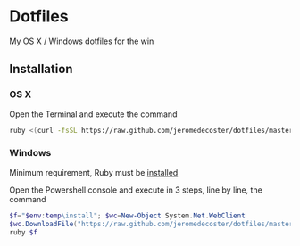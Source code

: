 Dotfiles
========

My OS X / Windows dotfiles for the win

## Installation
### OS X

Open the Terminal and execute the command

```bash
ruby <(curl -fsSL https://raw.github.com/jeromedecoster/dotfiles/master/bin/install)
```

### Windows

Minimum requirement, Ruby must be <a target="_new" href="http://rubyinstaller.org">installed</a>

Open the Powershell console and execute in 3 steps, line by line, the command

```powershell
$f="$env:temp\install"; $wc=New-Object System.Net.WebClient
$wc.DownloadFile("https://raw.github.com/jeromedecoster/dotfiles/master/bin/install",$f)
ruby $f
```
